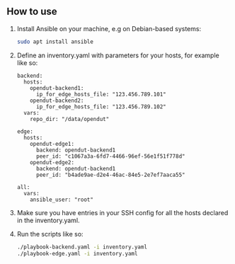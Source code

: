## How to use

1. Install Ansible on your machine, e.g on Debian-based systems:
   ```sh
   sudo apt install ansible
   ```

2. Define an inventory.yaml with parameters for your hosts, for example like so:
   ```
   backend:
     hosts:
       opendut-backend1:
         ip_for_edge_hosts_file: "123.456.789.101"
       opendut-backend2:
         ip_for_edge_hosts_file: "123.456.789.102"
     vars:
       repo_dir: "/data/opendut"

   edge:
     hosts:
       opendut-edge1:
         backend: opendut-backend1
         peer_id: "c1067a3a-6fd7-4466-96ef-56e1f51f778d"
       opendut-edge2:
         backend: opendut-backend1
         peer_id: "b4ade9ae-d2e4-46ac-84e5-2e7ef7aaca55"

   all:
     vars:
       ansible_user: "root"
   ```

3. Make sure you have entries in your SSH config for all the hosts declared in the inventory.yaml.

4. Run the scripts like so:
   ```sh
   ./playbook-backend.yaml -i inventory.yaml
   ./playbook-edge.yaml -i inventory.yaml
   ```
